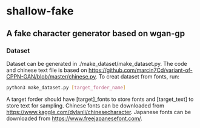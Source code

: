 # shallow-fake
## A fake character generator based on wgan-gp 
### Dataset
Dataset can be generated in ./make_dataset/make_dataset.py. The code and chinese text file is based on https://github.com/marcin7Cd/variant-of-CPPN-GAN/blob/master/chinese.py. To creat dataset from fonts, run: 
```bash
python3 make_dataset.py [target_forder_name]
```  
A target forder should have [target]_fonts to store fonts and [target_text] to store text for sampling. Chinese fonts can be downloaded from  https://www.kaggle.com/dylanli/chinesecharacter. Japanese fonts can be downloaded from https://www.freejapanesefont.com/.
